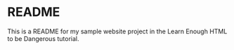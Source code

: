 <h1>README</h1>

<p>
This is a README for my sample website project in the Learn Enough HTML to be Dangerous tutorial.
</p>
